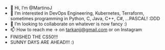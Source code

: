 - 👋 Hi, I’m @MartinoJ
- 👀 I’m interested in DevOps Engineering, Kubernetes, Terraform, sometimes programming in Python, C, Java, C++, C#, ...PASCAL! :DDD
- 💞️ I’m looking to collaborate on whatever is now fancy :)
- 📫 How to reach me -> on tarkanjj@gmail.com or on Instagram
- FINISHED THE CS50!!!
- SUNNY DAYS ARE AHEAD!!! :)
<!-- SUMMER is HERE, YEEAAAY FINALLY!!! AND...We should enjoy 🍺the SUN as much as we can ;)
< - 🎂 SLOWLY MY BIRTHDAY IS COMMING!!!🎉🎉🎉
  - HAPPY HALLOWEEN!!! 👻👻👻
-->
<!--
TarkanJ/TarkanJ is a ✨ special ✨ repository because its `README.md` (this file) appears on your GitHub profile.
You can click the Preview link to take a look at your changes.
🎄 MERRY X-Mass & HAPPY NEW YEAR 2023 to Martinus & Jay (X-Mass tree for Chrismass :)
🌱Cherry icon :)
->
